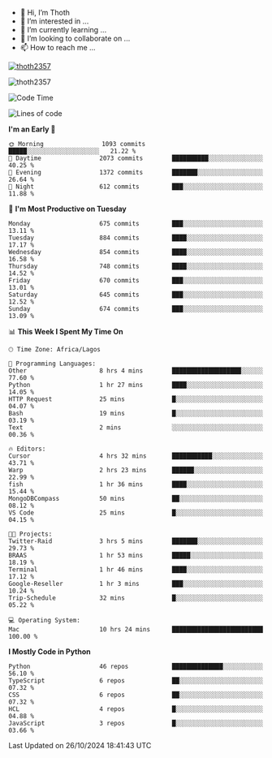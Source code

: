 <!---
thoth2357/thoth2357 is a ✨ special ✨ repository because its `README.md` (this file) appears on your GitHub profile.
You can click the Preview link to take a look at your changes.
--->

- 👋 Hi, I’m Thoth
- 👀 I’m interested in ...
- 🌱 I’m currently learning ...
- 💞️ I’m looking to collaborate on ...
- 📫 How to reach me ...


<p align="left"> <a href="https://github.com/ryo-ma/github-profile-trophy"><img src="https://github-profile-trophy.vercel.app/?username=thoth2357&theme=gruvbox&no-bg=true&no-frame=false&title=MultiLanguage,Commits,Repositories,Stars,Followers,PullRequest,Reviews,Issues" alt="thoth2357" /></a> </p>

<p align="left"> <img src="https://komarev.com/ghpvc/?username=thoth2357&label=Profile%20views&color=0e75b6&style=flat" alt="thoth2357" /> </p>

<!--START_SECTION:waka-->
![Code Time](http://img.shields.io/badge/Code%20Time-3%2C353%20hrs%2048%20mins-blue)

![Lines of code](https://img.shields.io/badge/From%20Hello%20World%20I%27ve%20Written-30.4%20million%20lines%20of%20code-blue)

**I'm an Early 🐤** 

```text
🌞 Morning                1093 commits        █████░░░░░░░░░░░░░░░░░░░░   21.22 % 
🌆 Daytime                2073 commits        ██████████░░░░░░░░░░░░░░░   40.25 % 
🌃 Evening                1372 commits        ███████░░░░░░░░░░░░░░░░░░   26.64 % 
🌙 Night                  612 commits         ███░░░░░░░░░░░░░░░░░░░░░░   11.88 % 
```
📅 **I'm Most Productive on Tuesday** 

```text
Monday                   675 commits         ███░░░░░░░░░░░░░░░░░░░░░░   13.11 % 
Tuesday                  884 commits         ████░░░░░░░░░░░░░░░░░░░░░   17.17 % 
Wednesday                854 commits         ████░░░░░░░░░░░░░░░░░░░░░   16.58 % 
Thursday                 748 commits         ████░░░░░░░░░░░░░░░░░░░░░   14.52 % 
Friday                   670 commits         ███░░░░░░░░░░░░░░░░░░░░░░   13.01 % 
Saturday                 645 commits         ███░░░░░░░░░░░░░░░░░░░░░░   12.52 % 
Sunday                   674 commits         ███░░░░░░░░░░░░░░░░░░░░░░   13.09 % 
```


📊 **This Week I Spent My Time On** 

```text
🕑︎ Time Zone: Africa/Lagos

💬 Programming Languages: 
Other                    8 hrs 4 mins        ███████████████████░░░░░░   77.60 % 
Python                   1 hr 27 mins        ████░░░░░░░░░░░░░░░░░░░░░   14.05 % 
HTTP Request             25 mins             █░░░░░░░░░░░░░░░░░░░░░░░░   04.07 % 
Bash                     19 mins             █░░░░░░░░░░░░░░░░░░░░░░░░   03.19 % 
Text                     2 mins              ░░░░░░░░░░░░░░░░░░░░░░░░░   00.36 % 

🔥 Editors: 
Cursor                   4 hrs 32 mins       ███████████░░░░░░░░░░░░░░   43.71 % 
Warp                     2 hrs 23 mins       ██████░░░░░░░░░░░░░░░░░░░   22.99 % 
fish                     1 hr 36 mins        ████░░░░░░░░░░░░░░░░░░░░░   15.44 % 
MongoDBCompass           50 mins             ██░░░░░░░░░░░░░░░░░░░░░░░   08.12 % 
VS Code                  25 mins             █░░░░░░░░░░░░░░░░░░░░░░░░   04.15 % 

🐱‍💻 Projects: 
Twitter-Raid             3 hrs 5 mins        ███████░░░░░░░░░░░░░░░░░░   29.73 % 
BRAAS                    1 hr 53 mins        █████░░░░░░░░░░░░░░░░░░░░   18.19 % 
Terminal                 1 hr 46 mins        ████░░░░░░░░░░░░░░░░░░░░░   17.12 % 
Google-Reseller          1 hr 3 mins         ███░░░░░░░░░░░░░░░░░░░░░░   10.24 % 
Trip-Schedule            32 mins             █░░░░░░░░░░░░░░░░░░░░░░░░   05.22 % 

💻 Operating System: 
Mac                      10 hrs 24 mins      █████████████████████████   100.00 % 
```

**I Mostly Code in Python** 

```text
Python                   46 repos            ██████████████░░░░░░░░░░░   56.10 % 
TypeScript               6 repos             ██░░░░░░░░░░░░░░░░░░░░░░░   07.32 % 
CSS                      6 repos             ██░░░░░░░░░░░░░░░░░░░░░░░   07.32 % 
HCL                      4 repos             █░░░░░░░░░░░░░░░░░░░░░░░░   04.88 % 
JavaScript               3 repos             █░░░░░░░░░░░░░░░░░░░░░░░░   03.66 % 
```




 Last Updated on 26/10/2024 18:41:43 UTC
<!--END_SECTION:waka-->
<!--![](http://github-profile-summary-cards.vercel.app/api/cards/profile-details?username=thoth2357&theme=2077)

![](http://github-profile-summary-cards.vercel.app/api/cards/stats?username=thoth2357&theme=2077)![](http://github-profile-summary-cards.vercel.app/api/cards/productive-time?username=thoth2357&theme=2077&utcOffset=8) -->
